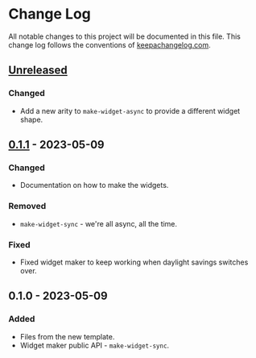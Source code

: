 # Change Log
All notable changes to this project will be documented in this file. This change log follows the conventions of [keepachangelog.com](http://keepachangelog.com/).

## [Unreleased]
### Changed
- Add a new arity to `make-widget-async` to provide a different widget shape.

## [0.1.1] - 2023-05-09
### Changed
- Documentation on how to make the widgets.

### Removed
- `make-widget-sync` - we're all async, all the time.

### Fixed
- Fixed widget maker to keep working when daylight savings switches over.

## 0.1.0 - 2023-05-09
### Added
- Files from the new template.
- Widget maker public API - `make-widget-sync`.

[Unreleased]: https://sourcehost.site/your-name/aulas/compare/0.1.1...HEAD
[0.1.1]: https://sourcehost.site/your-name/aulas/compare/0.1.0...0.1.1
